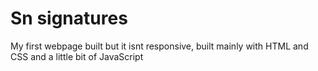 # Sn signatures

My first webpage built but it isnt responsive, built mainly with HTML and CSS and a little bit of JavaScript
